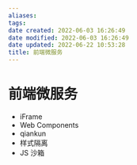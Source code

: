 ```yaml
---
aliases:
tags:
date created: 2022-06-03 16:26:49
date modified: 2022-06-03 16:26:49
date updated: 2022-06-22 10:53:28
title: 前端微服务
---
```


# 前端微服务

- iFrame
- Web Components
- qiankun
- 样式隔离
- JS 沙箱

